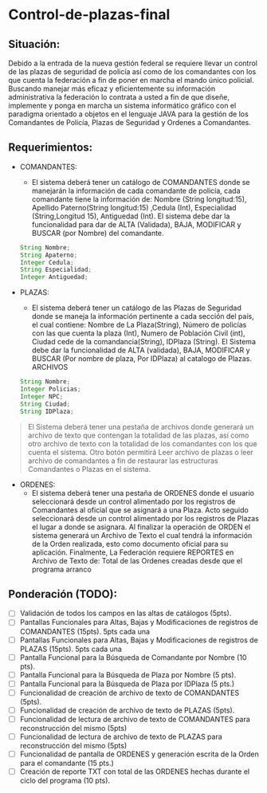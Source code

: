 # Control-de-plazas-final

## Situación:

Debido a la entrada de la nueva gestión federal se requiere llevar un control de las plazas de seguridad de policía así como de los
comandantes con los que cuenta la federación a fin de poner en marcha el mando único policial. Buscando manejar más eficaz y
eficientemente su información administrativa la federación lo contrata a usted a fin de que diseñe, implemente y ponga en marcha un
sistema informático gráfico con el paradigma orientado a objetos en el lenguaje JAVA para la gestión de los Comandantes de Policía,
Plazas de Seguridad y Ordenes a Comandantes.

## Requerimientos:

* COMANDANTES:
    * El sistema deberá tener un catálogo de COMANDANTES donde se manejarán la información de cada comandante de policía, cada
    comandante tiene la información de: Nombre (String longitud:15), Apellido Paterno(String longitud:15) ,Cedula (Int), Especialidad
    (String,Longitud 15), Antiguedad (Int). El sistema debe dar la funcionalidad para dar de ALTA (Validada), BAJA, MODIFICAR y
    BUSCAR (por Nombre) del comandante.
    
    ```java
    String Nombre;
    String Apaterno;
    Integer Cedula;
    String Especialidad;
    Integer Antiguedad;
    ```

* PLAZAS:
    * El sistema deberá tener un catálogo de las Plazas de Seguridad donde se maneja la información pertinente a cada sección del país, el
    cual contiene: Nombre de La Plaza(String), Número de policías con las que cuenta la plaza (Int), Numero de Población Civil (int),
    Ciudad cede de la comandancia(String), IDPlaza (String). El Sistema debe dar la funcionalidad de ALTA (validada), BAJA,
    MODIFICAR y BUSCAR (Por nombre de plaza, Por IDPlaza) al catalogo de Plazas.
    ARCHIVOS
    
    ```java
    String Nombre;
    Integer Policias;
    Integer NPC;
    String Ciudad;
    String IDPlaza;
    ```
    
> El Sistema deberá tener una pestaña de archivos donde generará un archivo de texto que contengan la totalidad de las plazas, así como
> otro archivo de texto con la totalidad de los comandantes con los que cuenta el sistema. Otro botón permitirá Leer archivo de plazas o
> leer archivo de comandantes a fin de restaurar las estructuras Comandantes o Plazas en el sistema.

* ORDENES:
    * El sistema deberá tener una pestaña de ORDENES donde el usuario seleccionará desde un control alimentado por los registros de
    Comandantes al oficial que se asignará a una Plaza. Acto seguido seleccionará desde un control alimentado por los registros de Plazas
    el lugar a donde se asignara. Al finalizar la operación de ORDEN el sistema generará un Archivo de Texto el cual tendrá la información
    de la Orden realizada, esto como documento oficial para su aplicación.
    Finalmente, La Federación requiere REPORTES en Archivo de Texto de: Total de las Ordenes creadas desde que el programa arranco
    

## Ponderación (TODO):

- [ ] Validación de todos los campos en las altas de catálogos (5pts).
- [ ] Pantallas Funcionales para Altas, Bajas y Modificaciones de registros de COMANDANTES (15pts). 5pts cada una
- [ ] Pantallas Funcionales para Altas, Bajas y Modificaciones de registros de PLAZAS (15pts). 5pts cada una
- [ ] Pantalla Funcional para la Búsqueda de Comandante por Nombre (10 pts).
- [ ] Pantalla Funcional para la Búsqueda de Plaza por Nombre (5 pts).
- [ ] Pantalla Funcional para la Búsqueda de Plaza por IDPlaza (5 pts.)
- [ ] Funcionalidad de creación de archivo de texto de COMANDANTES (5pts).
- [ ] Funcionalidad de creación de archivo de texto de PLAZAS (5pts).
- [ ] Funcionalidad de lectura de archivo de texto de COMANDANTES para reconstrucción del mismo (5pts)
- [ ] Funcionalidad de lectura de archivo de texto de PLAZAS para reconstrucción del mismo (5pts)
- [ ] Funcionalidad de pantalla de ORDENES y generación escrita de la Orden para el comandante (15 pts.)
- [ ] Creación de reporte TXT con total de las ORDENES hechas durante el ciclo del programa (10 pts).
